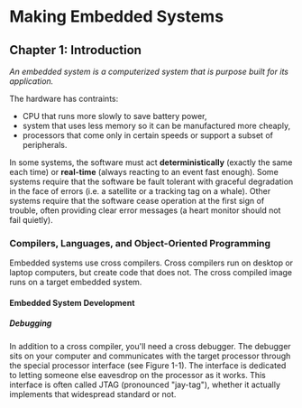 
#  Making Embedded Systems

## Chapter 1: Introduction

*An embedded system is a computerized system that is purpose built for its application.*

The hardware has contraints:
- CPU that runs more slowly to save battery power,
- system that uses less memory so it can be manufactured more cheaply,
- processors that come only in certain speeds or support a subset of peripherals.

In some systems, the software must act **deterministically** (exactly the same each time) or **real-time** (always reacting to an event fast enough). Some systems require that the software be fault tolerant with graceful degradation in the face of errors (i.e. a satellite or a tracking tag on a whale). Other systems require that the software cease operation at the first sign of trouble, often providing clear error messages (a heart monitor should not fail quietly).

### Compilers, Languages, and Object-Oriented Programming

Embedded systems use cross compilers. Cross compilers run on desktop or laptop computers, but create code that does not. The cross compiled image runs on a target embedded system.

#### Embedded System Development

##### Debugging

In addition to a cross compiler, you'll need a cross debugger. The debugger sits on your computer and communicates with the target processor through the special processor interface (see Figure 1-1). The interface is dedicated to letting someone else eavesdrop on the processor as it works. This interface is often called JTAG (pronounced "jay-tag"), whether it actually implements that widespread standard or not.
